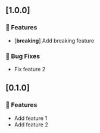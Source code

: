 ## [1.0.0]

### <!-- 0 -->🚀 Features

- [**breaking**] Add breaking feature

### <!-- 1 -->🐛 Bug Fixes

- Fix feature 2

## [0.1.0]

### <!-- 0 -->🚀 Features

- Add feature 1
- Add feature 2

